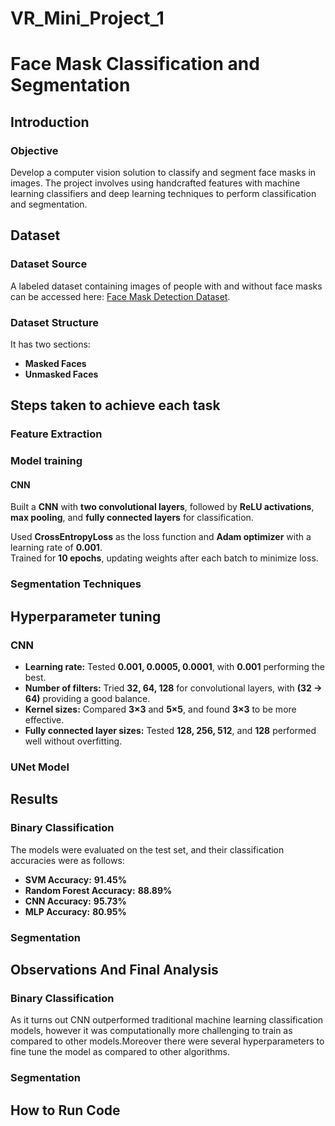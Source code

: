 # VR_Mini_Project_1

<!-- (a) Binary Classification Using Handcrafted Features and ML Classifiers
Feature Extraction
Images were converted to grayscale and resized to 64x64 for uniformity.

Histogram of Oriented Gradients (HOG) was used as the primary feature extraction method.

Dataset Preparation
The dataset consists of two categories: "with mask" and "without mask."

Features were extracted from both categories and normalized using StandardScaler.

The data was split into training (80%) and testing (20%) sets.

Machine Learning Classifiers
Three different classifiers were trained and evaluated:

Support Vector Machine (SVM)

Used with hyperparameter tuning via GridSearchCV.

Achieved an accuracy of 91.7%.

Random Forest Classifier

Optimized using GridSearchCV.

Achieved an accuracy of 87.3.

Multi-Layer Perceptron (MLP) Neural Network

Tuned for hidden layer sizes and iterations.

Achieved an accuracy of 91.3.

Observations:
SVM provided strong results with optimized hyperparameters.

Random Forest performed well, offering a good balance between accuracy and interpretability.

The MLP classifier showed competitive performance, demonstrating the potential of neural networks even with handcrafted features. -->
# Face Mask Classification and Segmentation

## Introduction

### Objective  
Develop a computer vision solution to classify and segment face masks in images. The project involves using handcrafted features with machine learning classifiers and deep learning techniques to perform classification and segmentation.

## Dataset  

### Dataset Source  
A labeled dataset containing images of people with and without face masks can be accessed here: [Face Mask Detection Dataset](https://github.com/chandrikadeb7/Face-Mask-Detection/tree/master/dataset).  

### Dataset Structure  
It has two sections:  
- **Masked Faces**  
- **Unmasked Faces**

## Steps taken to achieve each task

### Feature Extraction


### Model training
#### CNN
Built a **CNN** with **two convolutional layers**, followed by **ReLU activations**, **max pooling**, and **fully connected layers** for classification.  

Used **CrossEntropyLoss** as the loss function and **Adam optimizer** with a learning rate of **0.001**.  
Trained for **10 epochs**, updating weights after each batch to minimize loss.  


### Segmentation Techniques

 
## Hyperparameter tuning

### CNN
- **Learning rate:** Tested **0.001, 0.0005, 0.0001**, with **0.001** performing the best.  
- **Number of filters:** Tried **32, 64, 128** for convolutional layers, with **(32 → 64)** providing a good balance.  
- **Kernel sizes:** Compared **3×3** and **5×5**, and found **3×3** to be more effective.  
- **Fully connected layer sizes:** Tested **128, 256, 512**, and **128** performed well without overfitting. 
### UNet Model


## Results

### Binary Classification 
The models were evaluated on the test set, and their classification accuracies were as follows:

- **SVM Accuracy:** **91.45%**  
- **Random Forest Accuracy:** **88.89%**  
- **CNN Accuracy:** **95.73%**  
- **MLP Accuracy:** **80.95%**


### Segmentation


## Observations And Final Analysis
 ### Binary Classification
 As it turns out CNN outperformed traditional machine learning classification models, however it was computationally more challenging to train as compared to other models.Moreover there were several hyperparameters to fine tune the model as compared to other algorithms.

 ### Segmentation


## How to Run Code
